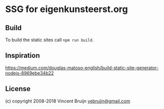 # SSG for eigenkunsteerst.org

## Build

To build the static sites call `npm run build`.

## Inspiration

https://medium.com/douglas-matoso-english/build-static-site-generator-nodejs-8969ebe34b22

## License

(c) copyright 2008-2018 Vincent Bruijn <vebruijn@gmail.com>
